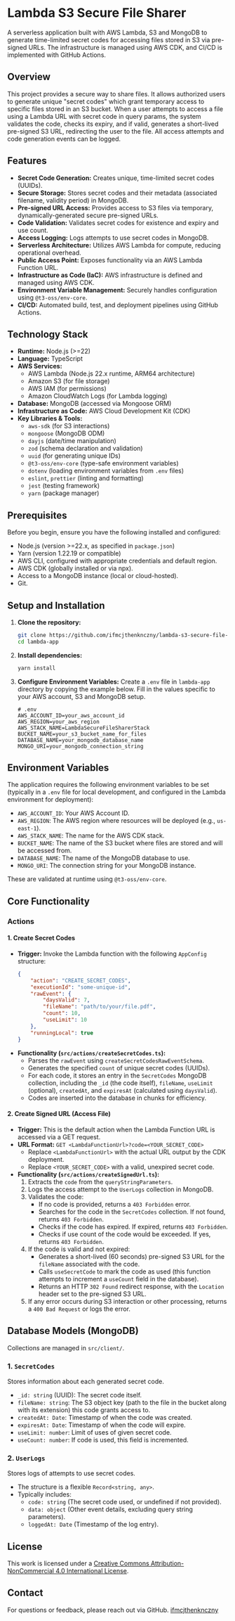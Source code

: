 # Lambda S3 Secure File Sharer

A serverless application built with AWS Lambda, S3 and MongoDB to generate time-limited secret codes for accessing files stored in S3 via pre-signed URLs. The infrastructure is managed using AWS CDK, and CI/CD is implemented with GitHub Actions.

## Overview

This project provides a secure way to share files. It allows authorized users to generate unique "secret codes" which grant temporary access to specific files stored in an S3 bucket. When a user attempts to access a file using a Lambda URL with secret code in query params, the system validates the code, checks its expiry, and if valid, generates a short-lived pre-signed S3 URL, redirecting the user to the file. All access attempts and code generation events can be logged.

## Features

* **Secret Code Generation:** Creates unique, time-limited secret codes (UUIDs).
* **Secure Storage:** Stores secret codes and their metadata (associated filename, validity period) in MongoDB.
* **Pre-signed URL Access:** Provides access to S3 files via temporary, dynamically-generated secure pre-signed URLs.
* **Code Validation:** Validates secret codes for existence and expiry and use count.
* **Access Logging:** Logs attempts to use secret codes in MongoDB.
* **Serverless Architecture:** Utilizes AWS Lambda for compute, reducing operational overhead.
* **Public Access Point:** Exposes functionality via an AWS Lambda Function URL.
* **Infrastructure as Code (IaC):** AWS infrastructure is defined and managed using AWS CDK.
* **Environment Variable Management:** Securely handles configuration using `@t3-oss/env-core`.
* **CI/CD:** Automated build, test, and deployment pipelines using GitHub Actions.

## Technology Stack

* **Runtime:** Node.js (>=22)
* **Language:** TypeScript
* **AWS Services:**
    * AWS Lambda (Node.js 22.x runtime, ARM64 architecture)
    * Amazon S3 (for file storage)
    * AWS IAM (for permissions)
    * Amazon CloudWatch Logs (for Lambda logging)
* **Database:** MongoDB (accessed via Mongoose ORM)
* **Infrastructure as Code:** AWS Cloud Development Kit (CDK)
* **Key Libraries & Tools:**
    * `aws-sdk` (for S3 interactions)
    * `mongoose` (MongoDB ODM)
    * `dayjs` (date/time manipulation)
    * `zod` (schema declaration and validation)
    * `uuid` (for generating unique IDs)
    * `@t3-oss/env-core` (type-safe environment variables)
    * `dotenv` (loading environment variables from `.env` files)
    * `eslint`, `prettier` (linting and formatting)
    * `jest` (testing framework)
    * `yarn` (package manager)

## Prerequisites

Before you begin, ensure you have the following installed and configured:

* Node.js (version >=22.x, as specified in `package.json`)
* Yarn (version 1.22.19 or compatible)
* AWS CLI, configured with appropriate credentials and default region.
* AWS CDK (globally installed or via npx).
* Access to a MongoDB instance (local or cloud-hosted).
* Git.

## Setup and Installation

1.  **Clone the repository:**
    ```bash
    git clone https://github.com/ifmcjthenknczny/lambda-s3-secure-file-sharer
    cd lambda-app
    ```

2.  **Install dependencies:**
    ```bash
    yarn install
    ```

3.  **Configure Environment Variables:**
    Create a `.env` file in `lambda-app` directory by copying the example below. Fill in the values specific to your AWS account, S3 and MongoDB setup.

    ```env
    # .env
    AWS_ACCOUNT_ID=your_aws_account_id
    AWS_REGION=your_aws_region
    AWS_STACK_NAME=LambdaSecureFileSharerStack
    BUCKET_NAME=your_s3_bucket_name_for_files
    DATABASE_NAME=your_mongodb_database_name
    MONGO_URI=your_mongodb_connection_string
    ```

## Environment Variables

The application requires the following environment variables to be set (typically in a `.env` file for local development, and configured in the Lambda environment for deployment):

* `AWS_ACCOUNT_ID`: Your AWS Account ID.
* `AWS_REGION`: The AWS region where resources will be deployed (e.g., `us-east-1`).
* `AWS_STACK_NAME`: The name for the AWS CDK stack.
* `BUCKET_NAME`: The name of the S3 bucket where files are stored and will be accessed from.
* `DATABASE_NAME`: The name of the MongoDB database to use.
* `MONGO_URI`: The connection string for your MongoDB instance.

These are validated at runtime using `@t3-oss/env-core`.

## Core Functionality

### Actions

#### 1. Create Secret Codes

* **Trigger:** Invoke the Lambda function with the following `AppConfig` structure:
    ```json
    {
        "action": "CREATE_SECRET_CODES",
        "executionId": "some-unique-id",
        "rawEvent": {
            "daysValid": 7,
            "fileName": "path/to/your/file.pdf",
            "count": 10,
            "useLimit": 10
        },
        "runningLocal": true
    }
    ```
* **Functionality (`src/actions/createSecretCodes.ts`):**
    * Parses the `rawEvent` using `createSecretCodesRawEventSchema`.
    * Generates the specified `count` of unique secret codes (UUIDs).
    * For each code, it stores an entry in the `SecretCodes` MongoDB collection, including the `_id` (the code itself), `fileName`, `useLimit` (optional), `createdAt`, and `expiresAt` (calculated using `daysValid`).
    * Codes are inserted into the database in chunks for efficiency.

#### 2. Create Signed URL (Access File)

* **Trigger:** This is the default action when the Lambda Function URL is accessed via a GET request.
* **URL Format:** `GET <LambdaFunctionUrl>?code=<YOUR_SECRET_CODE>`
    * Replace `<LambdaFunctionUrl>` with the actual URL output by the CDK deployment.
    * Replace `<YOUR_SECRET_CODE>` with a valid, unexpired secret code.
* **Functionality (`src/actions/createSignedUrl.ts`):**
    1.  Extracts the `code` from the `queryStringParameters`.
    2.  Logs the access attempt to the `UserLogs` collection in MongoDB.
    3.  Validates the code:
        * If no code is provided, returns a `403 Forbidden` error.
        * Searches for the code in the `SecretCodes` collection. If not found, returns `403 Forbidden`.
        * Checks if the code has expired. If expired, returns `403 Forbidden`.
        * Checks if use count of the code would be exceeded. If yes, returns `403 Forbidden`.
    4.  If the code is valid and not expired:
        * Generates a short-lived (60 seconds) pre-signed S3 URL for the `fileName` associated with the code.
        * Calls `useSecretCode` to mark the code as used (this function attempts to increment a `useCount` field in the database).
        * Returns an HTTP `302 Found` redirect response, with the `Location` header set to the pre-signed S3 URL.
    5.  If any error occurs during S3 interaction or other processing, returns a `400 Bad Request` or logs the error.

## Database Models (MongoDB)

Collections are managed in `src/client/`.

### 1. `SecretCodes`

Stores information about each generated secret code.

* `_id: string` (UUID): The secret code itself.
* `fileName: string`: The S3 object key (path to the file in the bucket along with its extension) this code grants access to.
* `createdAt: Date`: Timestamp of when the code was created.
* `expiresAt: Date`: Timestamp of when the code will expire.
* `useLimit: number`: Limit of uses of given secret code.
* `useCount: number`: If code is used, this field is incremented.

### 2. `UserLogs`

Stores logs of attempts to use secret codes.

* The structure is a flexible `Record<string, any>`.
* Typically includes:
    * `code: string` (The secret code used, or undefined if not provided).
    * `data: object` (Other event details, excluding query string parameters).
    * `loggedAt: Date` (Timestamp of the log entry).

## License

This work is licensed under a [Creative Commons Attribution-NonCommercial 4.0 International License](https://creativecommons.org/licenses/by-nc/4.0/).

## Contact

For questions or feedback, please reach out via GitHub.
[ifmcjthenknczny](https://github.com/ifmcjthenknczny)